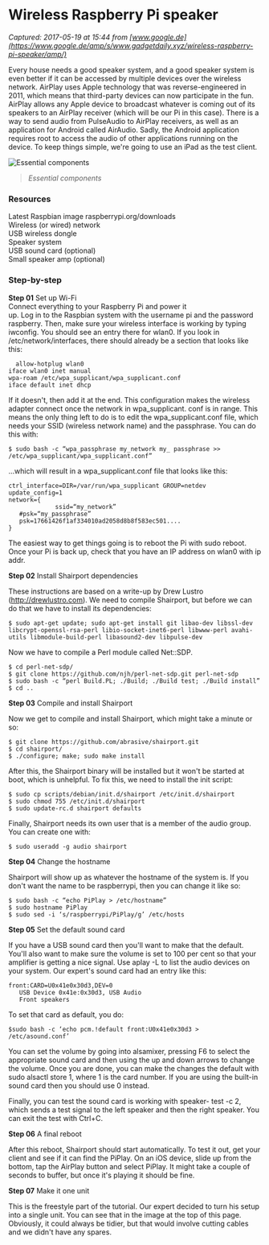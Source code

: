 # Wireless Raspberry Pi speaker

_Captured: 2017-05-19 at 15:44 from [www.google.de](https://www.google.de/amp/s/www.gadgetdaily.xyz/wireless-raspberry-pi-speaker/amp/)_

Every house needs a good speaker system, and a good speaker system is even better if it can be accessed by multiple devices over the wireless network. AirPlay uses Apple technology that was reverse-engineered in 2011, which means that third-party devices can now participate in the fun. AirPlay allows any Apple device to broadcast whatever is coming out of its speakers to an AirPlay receiver (which will be our Pi in this case). There is a way to send audio from PulseAudio to AirPlay receivers, as well as an application for Android called AirAudio. Sadly, the Android application requires root to access the audio of other applications running on the device. To keep things simple, we're going to use an iPad as the test client.

![Essential components](http://gadgetmag.wpengine.com/wp-content/uploads/2015/01/RaspberryPiSpeaker.png)

> _Essential components_

### Resources

Latest Raspbian image raspberrypi.org/downloads  
Wireless (or wired) network  
USB wireless dongle  
Speaker system  
USB sound card (optional)  
Small speaker amp (optional)

### Step-by-step

**Step 01** Set up Wi-Fi  
Connect everything to your Raspberry Pi and power it  
up. Log in to the Raspbian system with the username pi and the password raspberry. Then, make sure your wireless interface is working by typing iwconfig. You should see an entry there for wlan0. If you look in /etc/network/interfaces, there should already be a section that looks like this:
    
    
    ￼￼allow-hotplug wlan0
    iface wlan0 inet manual
    wpa-roam /etc/wpa_supplicant/wpa_supplicant.conf
    iface default inet dhcp

If it doesn't, then add it at the end. This configuration makes the wireless adapter connect once the network in wpa_supplicant. conf is in range. This means the only thing left to do is to edit the wpa_supplicant.conf file, which needs your SSID (wireless network name) and the passphrase. You can do this with:
    
    
    $ sudo bash -c “wpa_passphrase my_network my_ passphrase >> /etc/wpa_supplicant/wpa_supplicant.conf”

…which will result in a wpa_supplicant.conf file that looks like this:
    
    
    ctrl_interface=DIR=/var/run/wpa_supplicant GROUP=netdev
    update_config=1
    network={
       ￼￼￼￼￼￼￼￼￼￼ssid=“my_network”
       #psk=“my_passphrase” 
       psk=17661426f1af334010ad2058d8b8f583ec501....
    }

The easiest way to get things going is to reboot the Pi with sudo reboot. Once your Pi is back up, check that you have an IP address on wlan0 with ip addr.

**Step 02** Install Shairport dependencies

These instructions are based on a write-up by Drew Lustro (http://drewlustro.com). We need to compile Shairport, but before we can do that we have to install its dependencies:
    
    
    $ sudo apt-get update; sudo apt-get install git libao-dev libssl-dev libcrypt-openssl-rsa-perl libio-socket-inet6-perl libwww-perl avahi-utils libmodule-build-perl libasound2-dev libpulse-dev

Now we have to compile a Perl module called Net::SDP.
    
    
    $ cd perl-net-sdp/
    $ git clone https://github.com/njh/perl-net-sdp.git perl-net-sdp
    $ sudo bash -c “perl Build.PL; ./Build; ./Build test; ./Build install”
    $ cd ..

**Step 03** Compile and install Shairport

Now we get to compile and install Shairport, which might take a minute or so:
    
    
    $ git clone https://github.com/abrasive/shairport.git
    $ cd shairport/
    $ ./configure; make; sudo make install

After this, the Shairport binary will be installed but it won't be started at boot, which is unhelpful. To fix this, we need to install the init script:
    
    
    $ sudo cp scripts/debian/init.d/shairport /etc/init.d/shairport
    $ sudo chmod 755 /etc/init.d/shairport
    $ sudo update-rc.d shairport defaults

Finally, Shairport needs its own user that is a member of the audio group. You can create one with:
    
    
    $ sudo useradd -g audio shairport

**Step 04** Change the hostname

Shairport will show up as whatever the hostname of the system is. If you don't want the name to be raspberrypi, then you can change it like so:
    
    
    $ sudo bash -c “echo PiPlay > /etc/hostname”
    $ sudo hostname PiPlay
    $ sudo sed -i ‘s/raspberrypi/PiPlay/g’ /etc/hosts

**Step 05** Set the default sound card

If you have a USB sound card then you'll want to make that the default. You'll also want to make sure the volume is set to 100 per cent so that your amplifier is getting a nice signal. Use aplay -L to list the audio devices on your system. Our expert's sound card had an entry like this:
    
    
    front:CARD=U0x41e0x30d3,DEV=0
       USB Device 0x41e:0x30d3, USB Audio
       Front speakers

To set that card as default, you do:
    
    
    $sudo bash -c ‘echo pcm.!default front:U0x41e0x30d3 > /etc/asound.conf’

You can set the volume by going into alsamixer, pressing F6 to select the appropriate sound card and then using the up and down arrows to change the volume. Once you are done, you can make the changes the default with sudo alsactl store 1, where 1 is the card number. If you are using the built-in sound card then you should use 0 instead.

Finally, you can test the sound card is working with speaker- test -c 2, which sends a test signal to the left speaker and then the right speaker. You can exit the test with Ctrl+C.

**Step 06** A final reboot

After this reboot, Shairport should start automatically. To test it out, get your client and see if it can find the PiPlay. On an iOS device, slide up from the bottom, tap the AirPlay button and select PiPlay. It might take a couple of seconds to buffer, but once it's playing it should be fine.

**Step 07** Make it one unit

This is the freestyle part of the tutorial. Our expert decided to turn his setup into a single unit. You can see that in the image at the top of this page. Obviously, it could always be tidier, but that would involve cutting cables and we didn't have any spares.
